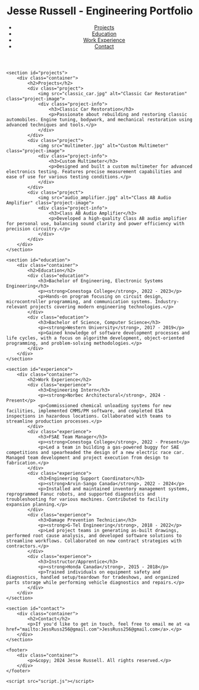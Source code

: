 <!DOCTYPE html>
<html lang="en">
<head>
    <meta charset="UTF-8">
    <meta name="viewport" content="width=device-width, initial-scale=1.0">
    <title>Jesse Russell - Engineering Portfolio</title>
    <link rel="stylesheet" href="style.css">
</head>
<body>
    <header>
        <div class="container">
            <h1>Jesse Russell - Engineering Portfolio</h1>
            <nav>
                <ul>
                    <li><a href="#projects">Projects</a></li>
                    <li><a href="#education">Education</a></li>
                    <li><a href="#experience">Work Experience</a></li>
                    <li><a href="#contact">Contact</a></li>
                </ul>
            </nav>
        </div>
    </header>

    <section id="projects">
        <div class="container">
            <h2>Projects</h2>
            <div class="project">
                <img src="classic_car.jpg" alt="Classic Car Restoration" class="project-image">
                <div class="project-info">
                    <h3>Classic Car Restoration</h3>
                    <p>Passionate about rebuilding and restoring classic automobiles. Engine tuning, bodywork, and mechanical restoration using advanced techniques and tools.</p>
                </div>
            </div>
            <div class="project">
                <img src="multimeter.jpg" alt="Custom Multimeter" class="project-image">
                <div class="project-info">
                    <h3>Custom Multimeter</h3>
                    <p>Designed and built a custom multimeter for advanced electronics testing. Features precise measurement capabilities and ease of use for various testing conditions.</p>
                </div>
            </div>
            <div class="project">
                <img src="audio_amplifier.jpg" alt="Class AB Audio Amplifier" class="project-image">
                <div class="project-info">
                    <h3>Class AB Audio Amplifier</h3>
                    <p>Developed a high-quality Class AB audio amplifier for personal use, balancing sound clarity and power efficiency with precision circuitry.</p>
                </div>
            </div>
        </div>
    </section>

    <section id="education">
        <div class="container">
            <h2>Education</h2>
            <div class="education">
                <h3>Bachelor of Engineering, Electronic Systems Engineering</h3>
                <p><strong>Conestoga College</strong>, 2022 - 2023</p>
                <p>Hands-on program focusing on circuit design, microcontroller programming, and communication systems. Industry-relevant projects covering modern engineering technologies.</p>
            </div>
            <div class="education">
                <h3>Bachelor of Science, Computer Science</h3>
                <p><strong>Western University</strong>, 2017 - 2019</p>
                <p>Gained knowledge of software development processes and life cycles, with a focus on algorithm development, object-oriented programming, and problem-solving methodologies.</p>
            </div>
        </div>
    </section>

    <section id="experience">
        <div class="container">
            <h2>Work Experience</h2>
            <div class="experience">
                <h3>Engineering Intern</h3>
                <p><strong>Norbec Architectural</strong>, 2024 - Present</p>
                <p>Commissioned chemical unloading systems for new facilities, implemented CMMS/PM software, and completed ESA inspections in hazardous locations. Collaborated with teams to streamline production processes.</p>
            </div>
            <div class="experience">
                <h3>FSAE Team Manager</h3>
                <p><strong>Conestoga College</strong>, 2022 - Present</p>
                <p>Led a team in building a gas-powered buggy for SAE competitions and spearheaded the design of a new electric race car. Managed team development and project execution from design to fabrication.</p>
            </div>
            <div class="experience">
                <h3>Engineering Support Coordinator</h3>
                <p><strong>Arvin-Sango Canada</strong>, 2022 - 2024</p>
                <p>Installed and maintained inventory management systems, reprogrammed Fanuc robots, and supported diagnostics and troubleshooting for various machines. Contributed to facility expansion planning.</p>
            </div>
            <div class="experience">
                <h3>Damage Prevention Technician</h3>
                <p><strong>G-Tel Engineering</strong>, 2018 - 2022</p>
                <p>Led project teams in generating as-built drawings, performed root cause analysis, and developed software solutions to streamline workflows. Collaborated on new contract strategies with contractors.</p>
            </div>
            <div class="experience">
                <h3>Instructor/Apprentice</h3>
                <p><strong>Honda Canada</strong>, 2015 - 2018</p>
                <p>Trained individuals on equipment safety and diagnostics, handled setup/teardown for tradeshows, and organized parts storage while performing vehicle diagnostics and repairs.</p>
            </div>
        </div>
    </section>

    <section id="contact">
        <div class="container">
            <h2>Contact</h2>
            <p>If you'd like to get in touch, feel free to email me at <a href="mailto:JessRuss256@gmail.com">JessRuss256@gmail.com</a>.</p>
        </div>
    </section>

    <footer>
        <div class="container">
            <p>&copy; 2024 Jesse Russell. All rights reserved.</p>
        </div>
    </footer>

    <script src="script.js"></script>
</body>
</html>
